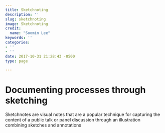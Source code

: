 ```yaml
---
title: Sketchnoting
description: ''
slug: sketchnoting
image: Sketchnoting
credit:
  name: "Soomin Lee"
keywords: ''
categories:
- ''
- ''
date: 2017-10-31 21:28:43 -0500
type: page

---
```

# Documenting processes through sketching

Sketchnotes are visual notes that are a popular technique for capturing the content of a public talk or panel discussion through an illustration combining sketches and annotations

